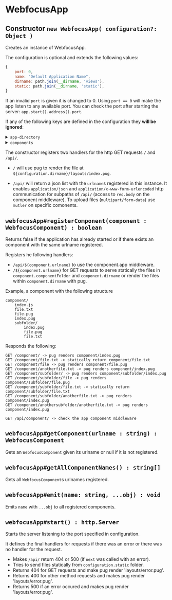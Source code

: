 # WebfocusApp

## Constructor `new WebfocusApp( configuration?: Object )`

Creates an instance of WebfocusApp.

The configuration is optional and extends the following values:

```javascript
{
    port: 0, 
    name: "Default Application Name",
    dirname: path.join(__dirname, 'views'),
    static: path.join(__dirname, 'static'),
}
```

If an invalid `port` is given it is changed to 0.
Using `port == 0` will make the app listen to any available port. You can check the port after starting the server: `app.start().address().port`.

If any of the following keys are defined in the configuration they **will be ignored**:

<details>
  <summary><code>app-directory</code></summary>

   Will contain the path to a folder created (with the help of [appdata-path](https://www.npmjs.com/package/appdata-path)) `${require('appdata-path')('webfocus-app')}/${configuration.name}/`.
</details>

<details>
  <summary><code>components</code></summary>

  Will contain the `urlname`s of components registered in this instance. 
</details>

The constructor registers two handlers for the http GET requests `/` and `/api/`.

 - `/` will use pug to render the file at `${configuration.dirname}/layouts/index.pug`.

 - `/api/` will return a json list with the `urlname`s registered in this instance.
 It enables `application/json` and `application/x-www-form-urlencoded` http communication for subpaths of `/api/` (access to `req.body` on the component middleware).
 To upload files (`multipart/form-data`) use `mutler` on specific comonents.

 ## `webfocusApp#registerComponent(component : WebfocusComponent) : boolean`

 Returns false if the application has already started or if there exists an component with the same urlname registered.

 Registers he following handlers:

  - `/api/${component.urlname}` to use the component.app middleware.
  - `/${component.urlname}` for GET requests to serve statically the files in `component.componentFolder` and `component.dirname` or render the files within `component.dirname` with pug.

Example, a component with the following structure

```
component/
    index.js
    file.txt
    file.pug
    index.pug
    subfolder/
        index.pug
        file.pug
        file.txt
```

Responds the following:

```
GET /component/ -> pug renders component/index.pug
GET /component/file.txt -> statically return component/file.txt
GET /component/file -> pug renders component/file.pug
GET /component/anotherfile.txt -> pug renders component/index.pug
GET /component/subfolder/ -> pug renders component/subfolder/index.pug
GET /component/subfolder/file -> pug renders component/subfolder/file.pug
GET /component/subfolder/file.txt -> statically return component/subfolder/file.txt
GET /component/subfolder/anotherfile.txt -> pug renders component/index.pug
GET /component/anothersubfolder/anotherfile.txt -> pug renders component/index.pug

GET /api/component/ -> check the app component middleware 
```

## `webfocusApp#getComponent(urlname : string) : WebfocusComponent`

Gets an `WebfocusComponent` given its urlname or null if it is not registered.

## `webfocusApp#getAllComponentNames() : string[]`

Gets all `WebfocusComponent`s urlnames registered.

## `webfocusApp#emit(name: string, ...obj) : void`

Emits `name` with `...obj` to all registered components.


## `webfocusApp#start() : http.Server`

Starts the server listening to the port specified in configuration.

It defines the final handlers for requests if there was an error or there was no handler for the request.
 
 - Makes `/api/` return 404 or 500 (if `next` was called with an error).
 - Tries to send files statically from `configuration.static` folder.
 - Returns 404 for GET requests and make pug render 'layouts/error.pug'.
 - Returns 400 for other method requests and makes pug render 'layouts/error.pug'.
 - Returns 500 if an error occured and makes pug render 'layouts/error.pug'.
